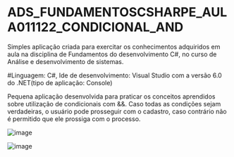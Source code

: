 # ADS_FUNDAMENTOSCSHARPE_AULA011122_CONDICIONAL_AND

Simples aplicação criada  para exercitar os conhecimentos adquiridos em aula na disciplina de Fundamentos 
do desenvolvimento C#, no curso de Análise e desenvolvimento de sistemas.

#Linguagem: C#, Ide de desenvolvimento: Visual Studio com a versão 6.0 do .NET(tipo de aplicação: Console)

Pequena aplicação desenvolvida para praticar os conceitos aprendidos sobre utilização de condicionais com &&.
Caso todas as condições sejam verdadeiras, o usuário pode prosseguir com o cadastro, caso contrário não é permitido que ele prossiga com o processo.

![image](https://user-images.githubusercontent.com/104734490/199526635-3dcf290d-f40b-4145-bf19-cb4f646978d3.png)

![image](https://user-images.githubusercontent.com/104734490/199526811-df75e8c4-cf4a-4cf2-b6b0-938093513307.png)
